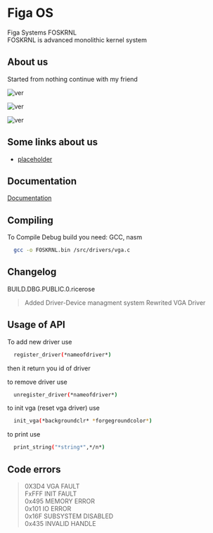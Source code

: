 
# Figa OS

Figa Systems FOSKRNL                                
FOSKRNL is advanced monolithic kernel system
 


## About us

Started from nothing continue with my friend

![ver](https://img.shields.io/badge/version-debug-debug?style=flat-square&logo=whitesource
)

![ver](https://img.shields.io/badge/Intel-Support-Support?style=flat-square&logo=intel&logoColor=black&labelColor=blue
)

![ver](https://img.shields.io/badge/Compile-unsuccessful-unsuccessful?style=flat-square&logoColor=white&labelColor=yellow&color=red
)


## Some links about us

 - [placeholder](placeholder)

## Documentation

[Documentation](https://linktodocumentation)


## Compiling

To Compile Debug build you need: GCC, nasm

```bash
  gcc -o FOSKRNL.bin /src/drivers/vga.c
```


## Changelog
BUILD.DBG.PUBLIC.0.ricerose
>Added Driver-Device managment system
>Rewrited VGA Driver
## Usage of API
To add new driver use 
```bash
  register_driver(*nameofdriver*)
```
then it return you id of driver


to remove driver use 
```bash
  unregister_driver(*nameofdriver*)
```
to init vga (reset vga driver) use
```bash
  init_vga(*backgroundclr* *forgegroundcolor*)
```

to print use 
```bash
  print_string("*string*",*/n*)
```

## Code errors
>0X3D4 VGA FAULT   
>FxFFF INIT FAULT   
>0x495 MEMORY ERROR   
>0x101 IO ERROR   
>0x16F SUBSYSTEM DISABLED   
>0x435 INVALID HANDLE     
         
